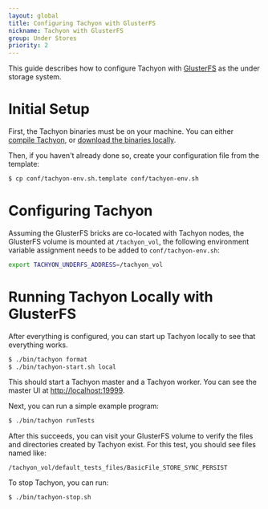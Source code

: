 ```yaml
---
layout: global
title: Configuring Tachyon with GlusterFS
nickname: Tachyon with GlusterFS
group: Under Stores
priority: 2
---
```


This guide describes how to configure Tachyon with [GlusterFS](http://www.gluster.org/) as the under
storage system.

# Initial Setup

First, the Tachyon binaries must be on your machine. You can either
[compile Tachyon](Building-Tachyon-Master-Branch.html), or
[download the binaries locally](Running-Tachyon-Locally.html).

Then, if you haven't already done so, create your configuration file from the template:

```bash
$ cp conf/tachyon-env.sh.template conf/tachyon-env.sh
```

# Configuring Tachyon

Assuming the GlusterFS bricks are co-located with Tachyon nodes, the GlusterFS volume is mounted at `/tachyon_vol`, the following environment variable assignment needs to be added to
`conf/tachyon-env.sh`:

```bash
export TACHYON_UNDERFS_ADDRESS=/tachyon_vol
```

# Running Tachyon Locally with GlusterFS

After everything is configured, you can start up Tachyon locally to see that everything works.

```bash
$ ./bin/tachyon format
$ ./bin/tachyon-start.sh local
```

This should start a Tachyon master and a Tachyon worker. You can see the master UI at
[http://localhost:19999](http://localhost:19999).

Next, you can run a simple example program:

```bash
$ ./bin/tachyon runTests
```

After this succeeds, you can visit your GlusterFS volume to verify the files and directories created
by Tachyon exist. For this test, you should see files named like:

    /tachyon_vol/default_tests_files/BasicFile_STORE_SYNC_PERSIST

To stop Tachyon, you can run:

```bash
$ ./bin/tachyon-stop.sh
```
